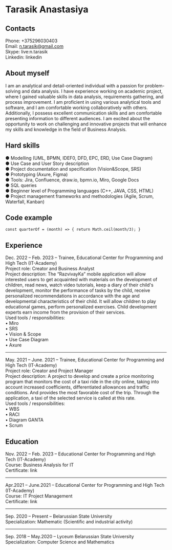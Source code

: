 # Tarasik Anastasiya
## Contacts
Phone: +375296030403
<br/>
Email: n.tarasik@gmail.com
<br/>
Skype: live:n.tarasik
<br/>
Linkedin: linkedin
## About myself
I am an analytical and detail-oriented individual with a passion for problem-solving
and data analysis. I have experience working on academic project, where I gained valuable skills in data
analysis, requirements gathering, and process improvement. I am proficient in using various analytical
tools and software, and I am comfortable working collaboratively with others. Additionally, I possess
excellent communication skills and am comfortable presenting information to different audiences. I am
excited about the opportunity to work on challenging and innovative projects that will enhance my skills
and knowledge in the field of Business Analysis.
## Hard skills
● Modelling (UML, BPMN, IDEF0, DFD, EPC, ERD, Use Case Diagram)<br/>
● Use Case and User Story description<br/>
● Project documentation and specification (Vision&Scope, SRS)<br/>
● Prototyping (Axure, Figma)<br/>
● Tools: Jira, Confluence, draw.io, bpmn.io, Miro, Google Docs<br/>
● SQL queries<br/>
● Beginner level of Programming languages (C++, JAVA, CSS, HTML)<br/>
● Project management frameworks and methodologies (Agile, Scrum, Waterfall,
Kanban)
## Code example
`const quarterOf = (month) => {
  return Math.ceil(month/3);
}`
## Experience 
Dec. 2022 – Feb. 2023 – Trainee, Educational Center for Programming and High Tech
(IT-Academy)<br/>
Project role: Creator and Business Analyst<br/>
Project description: The “RazvivayKa” mobile application will allow interested users to
get acquainted with materials on the development of children, read news, watch video
tutorials, keep a diary of their child's development, monitor the performance of tasks
by the child, receive personalized recommendations in accordance with the age and
developmental characteristics of their child. It will allow children to play educational
games, perform personalized exercises. Child development experts earn income from
the provision of their services.<br/>
Used tools / responsibilities:<br/>
• Miro<br/>
• SRS<br/>
• Vision & Scope<br/>
• Use Case Diagram<br/>
• Axure<br/>
<hr/>
May. 2021 – June. 2021 – Trainee, Educational Center for Programming and High Tech
(IT-Academy)<br/>
Project role: Creator and Project Manager<br/>
Project description: A project to develop and create a price monitoring program that
monitors the cost of a taxi ride in the city online, taking into account increased
coefficients, differentiated allowances and traffic conditions. And provides the most
favorable cost of the trip. Through the application, a taxi of the selected service is
called at this rate.<br/>
Used tools / responsibilities:<br/>
• WBS<br/>
• RACI<br/>
• Diagram GANTA<br/>
• Scrum

## Education
Nov. 2022 – Feb. 2023 – Educational Center for Programming and High Tech
(IT-Academy)<br/>
Course: Business Analysis for IT<br/>
Certificate: link<hr/>
Apr.2021 – June.2021 – Educational Center for Programming and High Tech
(IT-Academy)<br/>
Course: IT Project Management<br/>
Certificate: link<hr/>
Sep. 2020 – Present – Belarussian State University<br/>
Specialization: Mathematic (Scientific and industrial activity)<hr/>
Sep. 2018 – May.2020 – Lyceum Belarussian State University<br/>
Specialization: Computer Science and Mathematics
